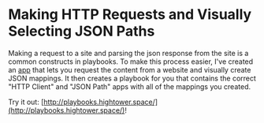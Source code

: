 # Making HTTP Requests and Visually Selecting JSON Paths

Making a request to a site and parsing the json response from the site is a common constructs in playbooks. To make this process easier, I've created an [app](http://playbooks.hightower.space/) that lets you request the content from a website and visually create JSON mappings. It then creates a playbook for you that contains the correct "HTTP Client" and "JSON Path" apps with all of the mappings you created.

Try it out: [http://playbooks.hightower.space/](http://playbooks.hightower.space/)!
